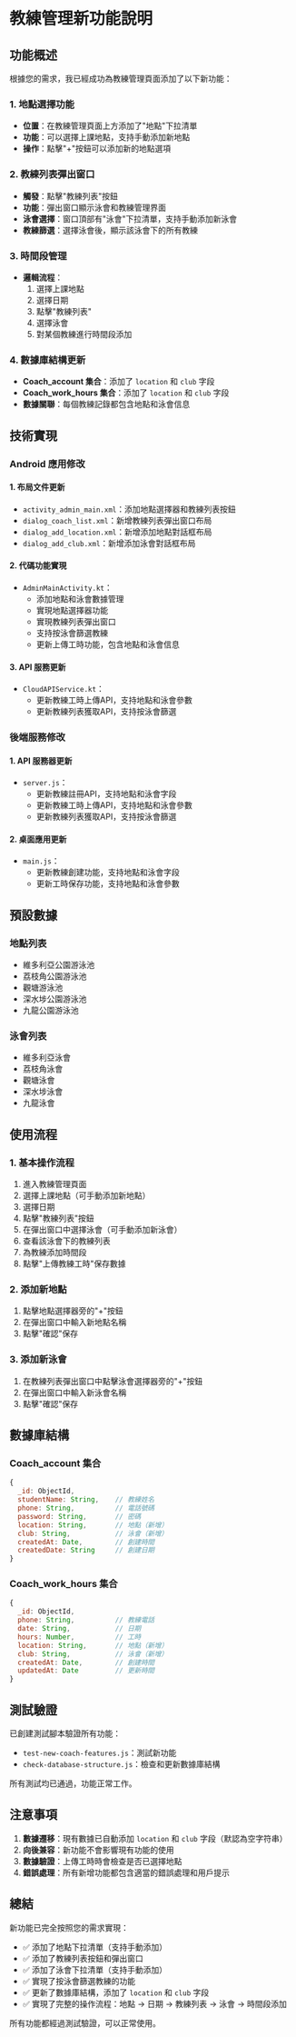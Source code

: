 # 教練管理新功能說明

## 功能概述

根據您的需求，我已經成功為教練管理頁面添加了以下新功能：

### 1. 地點選擇功能
- **位置**：在教練管理頁面上方添加了"地點"下拉清單
- **功能**：可以選擇上課地點，支持手動添加新地點
- **操作**：點擊"+"按鈕可以添加新的地點選項

### 2. 教練列表彈出窗口
- **觸發**：點擊"教練列表"按鈕
- **功能**：彈出窗口顯示泳會和教練管理界面
- **泳會選擇**：窗口頂部有"泳會"下拉清單，支持手動添加新泳會
- **教練篩選**：選擇泳會後，顯示該泳會下的所有教練

### 3. 時間段管理
- **邏輯流程**：
  1. 選擇上課地點
  2. 選擇日期
  3. 點擊"教練列表"
  4. 選擇泳會
  5. 對某個教練進行時間段添加

### 4. 數據庫結構更新
- **Coach_account 集合**：添加了 `location` 和 `club` 字段
- **Coach_work_hours 集合**：添加了 `location` 和 `club` 字段
- **數據關聯**：每個教練記錄都包含地點和泳會信息

## 技術實現

### Android 應用修改

#### 1. 布局文件更新
- `activity_admin_main.xml`：添加地點選擇器和教練列表按鈕
- `dialog_coach_list.xml`：新增教練列表彈出窗口布局
- `dialog_add_location.xml`：新增添加地點對話框布局
- `dialog_add_club.xml`：新增添加泳會對話框布局

#### 2. 代碼功能實現
- `AdminMainActivity.kt`：
  - 添加地點和泳會數據管理
  - 實現地點選擇器功能
  - 實現教練列表彈出窗口
  - 支持按泳會篩選教練
  - 更新上傳工時功能，包含地點和泳會信息

#### 3. API 服務更新
- `CloudAPIService.kt`：
  - 更新教練工時上傳API，支持地點和泳會參數
  - 更新教練列表獲取API，支持按泳會篩選

### 後端服務修改

#### 1. API 服務器更新
- `server.js`：
  - 更新教練註冊API，支持地點和泳會字段
  - 更新教練工時上傳API，支持地點和泳會參數
  - 更新教練列表獲取API，支持按泳會篩選

#### 2. 桌面應用更新
- `main.js`：
  - 更新教練創建功能，支持地點和泳會字段
  - 更新工時保存功能，支持地點和泳會參數

## 預設數據

### 地點列表
- 維多利亞公園游泳池
- 荔枝角公園游泳池
- 觀塘游泳池
- 深水埗公園游泳池
- 九龍公園游泳池

### 泳會列表
- 維多利亞泳會
- 荔枝角泳會
- 觀塘泳會
- 深水埗泳會
- 九龍泳會

## 使用流程

### 1. 基本操作流程
1. 進入教練管理頁面
2. 選擇上課地點（可手動添加新地點）
3. 選擇日期
4. 點擊"教練列表"按鈕
5. 在彈出窗口中選擇泳會（可手動添加新泳會）
6. 查看該泳會下的教練列表
7. 為教練添加時間段
8. 點擊"上傳教練工時"保存數據

### 2. 添加新地點
1. 點擊地點選擇器旁的"+"按鈕
2. 在彈出窗口中輸入新地點名稱
3. 點擊"確認"保存

### 3. 添加新泳會
1. 在教練列表彈出窗口中點擊泳會選擇器旁的"+"按鈕
2. 在彈出窗口中輸入新泳會名稱
3. 點擊"確認"保存

## 數據庫結構

### Coach_account 集合
```javascript
{
  _id: ObjectId,
  studentName: String,    // 教練姓名
  phone: String,          // 電話號碼
  password: String,       // 密碼
  location: String,       // 地點（新增）
  club: String,           // 泳會（新增）
  createdAt: Date,        // 創建時間
  createdDate: String     // 創建日期
}
```

### Coach_work_hours 集合
```javascript
{
  _id: ObjectId,
  phone: String,          // 教練電話
  date: String,           // 日期
  hours: Number,          // 工時
  location: String,       // 地點（新增）
  club: String,           // 泳會（新增）
  createdAt: Date,        // 創建時間
  updatedAt: Date         // 更新時間
}
```

## 測試驗證

已創建測試腳本驗證所有功能：
- `test-new-coach-features.js`：測試新功能
- `check-database-structure.js`：檢查和更新數據庫結構

所有測試均已通過，功能正常工作。

## 注意事項

1. **數據遷移**：現有數據已自動添加 `location` 和 `club` 字段（默認為空字符串）
2. **向後兼容**：新功能不會影響現有功能的使用
3. **數據驗證**：上傳工時時會檢查是否已選擇地點
4. **錯誤處理**：所有新增功能都包含適當的錯誤處理和用戶提示

## 總結

新功能已完全按照您的需求實現：
- ✅ 添加了地點下拉清單（支持手動添加）
- ✅ 添加了教練列表按鈕和彈出窗口
- ✅ 添加了泳會下拉清單（支持手動添加）
- ✅ 實現了按泳會篩選教練的功能
- ✅ 更新了數據庫結構，添加了 `location` 和 `club` 字段
- ✅ 實現了完整的操作流程：地點 → 日期 → 教練列表 → 泳會 → 時間段添加

所有功能都經過測試驗證，可以正常使用。 